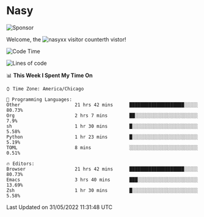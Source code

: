 # Nasy

<!--
<p align="center">
<img height="200" src="https://github-readme-stats.vercel.app/api?username=nasyxx&count_private=true&show_icons=true&theme=dracula&include_all_commits=true"/>
<img height="200" src="https://github-readme-stats.vercel.app/api/top-langs/?username=nasyxx&theme=dracula&hide=html,jupyter+notebook&count_private=true&show_icons=true"/>
</p>

  
----------------
-->

![Sponsor](https://img.shields.io/static/v1.svg?label=Sponsor&message=%E2%9D%A4&logo=GitHub&style=flat&color=pink)
 
Welcome, the ![nasyxx visitor counter](https://count.getloli.com/get/@nasyxx?theme=rule34)th vistor!
 
<!--START_SECTION:waka-->
![Code Time](http://img.shields.io/badge/Code%20Time-2%2C438%20hrs%2044%20mins-blue)

![Lines of code](https://img.shields.io/badge/From%20Hello%20World%20I%27ve%20Written-5%20Million%20lines%20of%20code-blue)

📊 **This Week I Spent My Time On** 

```text
⌚︎ Time Zone: America/Chicago

💬 Programming Languages: 
Other                    21 hrs 42 mins      ████████████████████░░░░░   80.73% 
Org                      2 hrs 7 mins        ██░░░░░░░░░░░░░░░░░░░░░░░   7.9% 
sh                       1 hr 30 mins        █░░░░░░░░░░░░░░░░░░░░░░░░   5.58% 
Python                   1 hr 23 mins        █░░░░░░░░░░░░░░░░░░░░░░░░   5.19% 
TOML                     8 mins              ░░░░░░░░░░░░░░░░░░░░░░░░░   0.51%

🔥 Editors: 
Browser                  21 hrs 42 mins      ████████████████████░░░░░   80.73% 
Emacs                    3 hrs 40 mins       ███░░░░░░░░░░░░░░░░░░░░░░   13.69% 
Zsh                      1 hr 30 mins        █░░░░░░░░░░░░░░░░░░░░░░░░   5.58%

```


 Last Updated on 31/05/2022 11:31:48 UTC
<!--END_SECTION:waka-->

<!-- ![visitors](https://visitor-badge.laobi.icu/badge?page_id=nasyxx.nasyxx) -->
